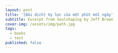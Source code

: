 ```yaml
---
layout: post
title: '[Bài dịch] Uy lực của một phút mỗi ngày'
subtitle: Excerpt from Soulshaping by Jeff Brown
cover-img: /assets/img/path.jpg
tags:
  - books
  - test
published: false
---
```


 
 